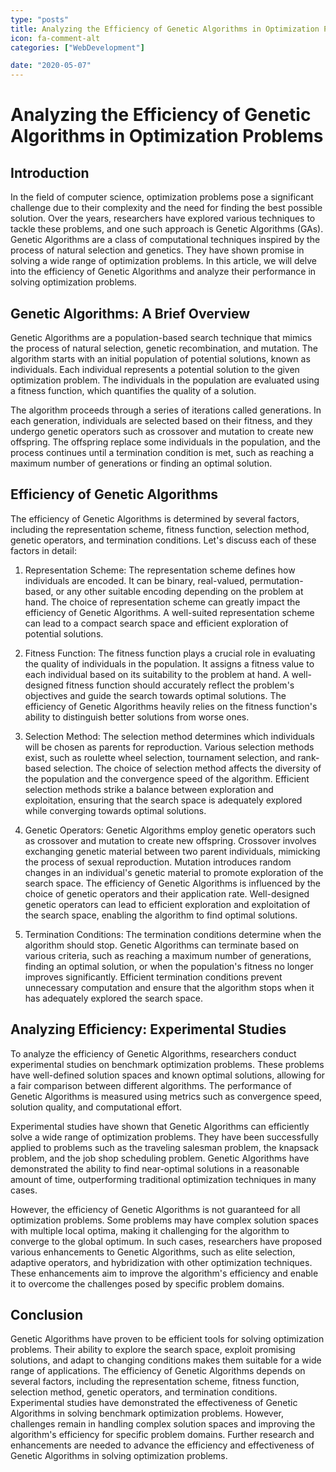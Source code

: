 ```yaml
---
type: "posts"
title: Analyzing the Efficiency of Genetic Algorithms in Optimization Problems
icon: fa-comment-alt
categories: ["WebDevelopment"]

date: "2020-05-07"
---
```




# Analyzing the Efficiency of Genetic Algorithms in Optimization Problems

## Introduction

In the field of computer science, optimization problems pose a significant challenge due to their complexity and the need for finding the best possible solution. Over the years, researchers have explored various techniques to tackle these problems, and one such approach is Genetic Algorithms (GAs). Genetic Algorithms are a class of computational techniques inspired by the process of natural selection and genetics. They have shown promise in solving a wide range of optimization problems. In this article, we will delve into the efficiency of Genetic Algorithms and analyze their performance in solving optimization problems.

## Genetic Algorithms: A Brief Overview

Genetic Algorithms are a population-based search technique that mimics the process of natural selection, genetic recombination, and mutation. The algorithm starts with an initial population of potential solutions, known as individuals. Each individual represents a potential solution to the given optimization problem. The individuals in the population are evaluated using a fitness function, which quantifies the quality of a solution.

The algorithm proceeds through a series of iterations called generations. In each generation, individuals are selected based on their fitness, and they undergo genetic operators such as crossover and mutation to create new offspring. The offspring replace some individuals in the population, and the process continues until a termination condition is met, such as reaching a maximum number of generations or finding an optimal solution.

## Efficiency of Genetic Algorithms

The efficiency of Genetic Algorithms is determined by several factors, including the representation scheme, fitness function, selection method, genetic operators, and termination conditions. Let's discuss each of these factors in detail:

1. Representation Scheme: The representation scheme defines how individuals are encoded. It can be binary, real-valued, permutation-based, or any other suitable encoding depending on the problem at hand. The choice of representation scheme can greatly impact the efficiency of Genetic Algorithms. A well-suited representation scheme can lead to a compact search space and efficient exploration of potential solutions.

2. Fitness Function: The fitness function plays a crucial role in evaluating the quality of individuals in the population. It assigns a fitness value to each individual based on its suitability to the problem at hand. A well-designed fitness function should accurately reflect the problem's objectives and guide the search towards optimal solutions. The efficiency of Genetic Algorithms heavily relies on the fitness function's ability to distinguish better solutions from worse ones.

3. Selection Method: The selection method determines which individuals will be chosen as parents for reproduction. Various selection methods exist, such as roulette wheel selection, tournament selection, and rank-based selection. The choice of selection method affects the diversity of the population and the convergence speed of the algorithm. Efficient selection methods strike a balance between exploration and exploitation, ensuring that the search space is adequately explored while converging towards optimal solutions.

4. Genetic Operators: Genetic Algorithms employ genetic operators such as crossover and mutation to create new offspring. Crossover involves exchanging genetic material between two parent individuals, mimicking the process of sexual reproduction. Mutation introduces random changes in an individual's genetic material to promote exploration of the search space. The efficiency of Genetic Algorithms is influenced by the choice of genetic operators and their application rate. Well-designed genetic operators can lead to efficient exploration and exploitation of the search space, enabling the algorithm to find optimal solutions.

5. Termination Conditions: The termination conditions determine when the algorithm should stop. Genetic Algorithms can terminate based on various criteria, such as reaching a maximum number of generations, finding an optimal solution, or when the population's fitness no longer improves significantly. Efficient termination conditions prevent unnecessary computation and ensure that the algorithm stops when it has adequately explored the search space.

## Analyzing Efficiency: Experimental Studies

To analyze the efficiency of Genetic Algorithms, researchers conduct experimental studies on benchmark optimization problems. These problems have well-defined solution spaces and known optimal solutions, allowing for a fair comparison between different algorithms. The performance of Genetic Algorithms is measured using metrics such as convergence speed, solution quality, and computational effort.

Experimental studies have shown that Genetic Algorithms can efficiently solve a wide range of optimization problems. They have been successfully applied to problems such as the traveling salesman problem, the knapsack problem, and the job shop scheduling problem. Genetic Algorithms have demonstrated the ability to find near-optimal solutions in a reasonable amount of time, outperforming traditional optimization techniques in many cases.

However, the efficiency of Genetic Algorithms is not guaranteed for all optimization problems. Some problems may have complex solution spaces with multiple local optima, making it challenging for the algorithm to converge to the global optimum. In such cases, researchers have proposed various enhancements to Genetic Algorithms, such as elite selection, adaptive operators, and hybridization with other optimization techniques. These enhancements aim to improve the algorithm's efficiency and enable it to overcome the challenges posed by specific problem domains.

## Conclusion

Genetic Algorithms have proven to be efficient tools for solving optimization problems. Their ability to explore the search space, exploit promising solutions, and adapt to changing conditions makes them suitable for a wide range of applications. The efficiency of Genetic Algorithms depends on several factors, including the representation scheme, fitness function, selection method, genetic operators, and termination conditions. Experimental studies have demonstrated the effectiveness of Genetic Algorithms in solving benchmark optimization problems. However, challenges remain in handling complex solution spaces and improving the algorithm's efficiency for specific problem domains. Further research and enhancements are needed to advance the efficiency and effectiveness of Genetic Algorithms in solving optimization problems.